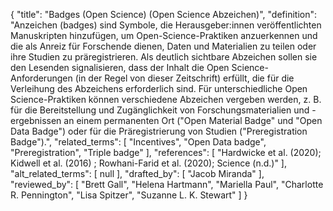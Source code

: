 {
    "title": "Badges (Open Science) (Open Science Abzeichen)",
    "definition": "Anzeichen (badges) sind Symbole, die Herausgeber:innen veröffentlichten Manuskripten hinzufügen, um Open-Science-Praktiken anzuerkennen und die als Anreiz für Forschende dienen, Daten und Materialien zu teilen oder ihre Studien zu präregistrieren. Als deutlich sichtbare Abzeichen sollen sie den Lesenden signalisieren, dass der Inhalt die Open Science-Anforderungen (in der Regel von dieser Zeitschrift) erfüllt, die für die Verleihung des Abzeichens erforderlich sind. Für unterschiedliche Open Science-Praktiken können verschiedene Abzeichen vergeben werden, z. B. für die Bereitstellung und Zugänglichkeit von Forschungsmaterialien und -ergebnissen an einem permanenten Ort (\"Open Material Badge\" und \"Open Data Badge\") oder für die Präregistrierung von Studien (\"Preregistration Badge\").",
    "related_terms": [
        "Incentives",
        "Open Data badge",
        "Preregistration",
        "Triple badge"
    ],
    "references": [
        "Hardwicke et al. (2020); Kidwell et al. (2016) ; Rowhani-Farid et al. (2020); Science (n.d.)"
    ],
    "alt_related_terms": [
        null
    ],
    "drafted_by": [
        "Jacob Miranda"
    ],
    "reviewed_by": [
        "Brett Gall",
        "Helena Hartmann",
        "Mariella Paul",
        "Charlotte R. Pennington",
        "Lisa Spitzer",
        "Suzanne L. K. Stewart"
    ]
}